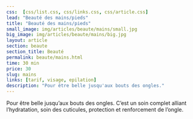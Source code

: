 ```yaml
---
css:  [css/list.css, css/links.css, css/article.css]
lead: "Beauté des mains/pieds"
title: "Beauté des mains/pieds"
small_image: img/articles/beaute/mains/small.jpg
big_image: img/articles/beaute/mains/big.jpg
layout: article
section: beaute
section_title: Beauté
permalink: beaute/mains.html
time: 30 min
price: 30
slug: mains
links: [tarif, visage, epilation]
description: "Pour être belle jusqu'aux bouts des ongles."
---
```

Pour être belle jusqu’aux bouts des ongles.
C’est un soin complet alliant l’hydratation, soin des
cuticules, protection et renforcement de l’ongle.